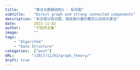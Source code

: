 ```yaml
---
title:       "算法与数据结构1 - 有向图"
subtitle:    "Direct graph and strong connected components"
description: "本文探讨有向图，强连接分量的概念以及相关算法"
date:        2023-11-02
author:      "不知所云集"
image:       ""
tags:
    - "Algorithm"
    - "Data Structure"
categories:  ["post"]
URL:        "/2017/11/03/graph_theory/"
draft: true
---
```

